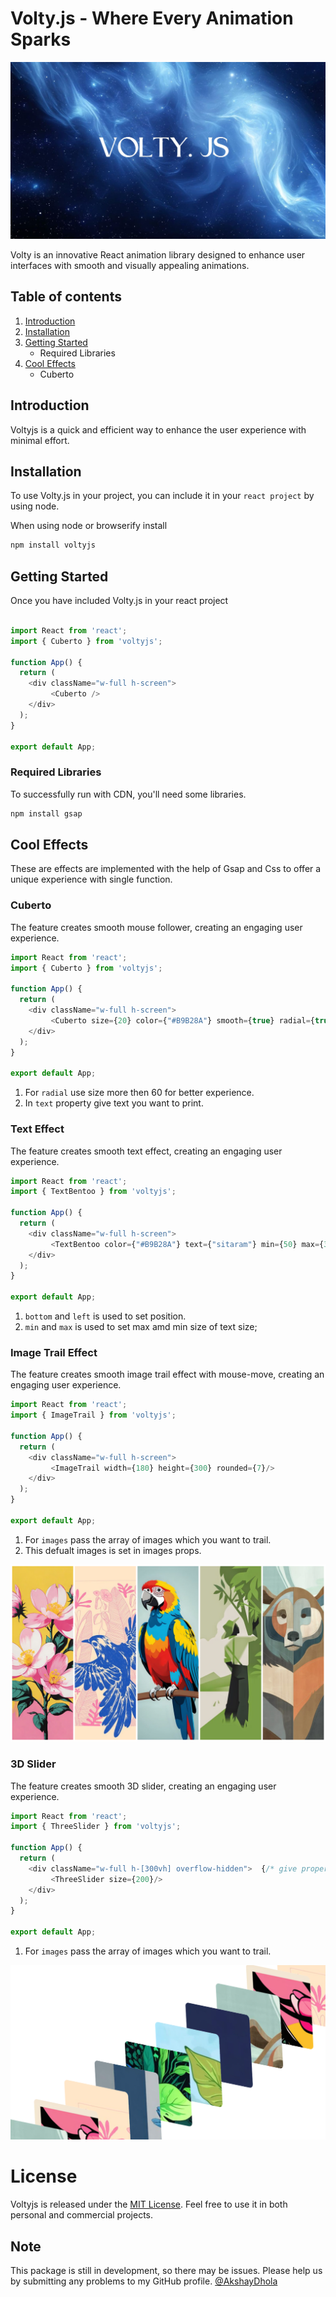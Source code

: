 # Volty.js - Where Every Animation Sparks

![Volty.js](media/voltyjs.jpg)

Volty is an innovative React animation library designed to enhance user interfaces with smooth and visually appealing animations.

## Table of contents
1. [Introduction](#introduction)
2. [Installation](#installation)
3. [Getting Started](#getting-started)
   - Required Libraries
4. [Cool Effects](#cool-effects)
   - Cuberto

## Introduction

Voltyjs is a quick and efficient way to enhance the user experience with minimal effort.

## Installation

To use Volty.js in your project, you can include it in your `react project` by using node.

When using node or browserify install

```bash
npm install voltyjs
```

## Getting Started

Once you have included Volty.js in your react project

```javascript

import React from 'react';
import { Cuberto } from 'voltyjs';

function App() {
  return (
    <div className="w-full h-screen">
         <Cuberto />
    </div>
  );
}

export default App;

```

### Required Libraries

To successfully run with CDN, you'll need some libraries.

```bash
npm install gsap
```

## Cool Effects

These are effects are implemented with the help of Gsap and Css to offer a unique experience with single function.

### Cuberto

The feature creates smooth mouse follower, creating an engaging user experience.

```javascript
import React from 'react';
import { Cuberto } from 'voltyjs';

function App() {
  return (
    <div className="w-full h-screen">
         <Cuberto size={20} color={"#B9B28A"} smooth={true} radial={true} text={"sitaram"} />
    </div>
  );
}

export default App;
```

1. For `radial` use size more then 60 for better experience.
2. In `text` property give text you want to print.

### Text Effect

The feature creates smooth text effect, creating an engaging user experience.

```javascript
import React from 'react';
import { TextBentoo } from 'voltyjs';

function App() {
  return (
    <div className="w-full h-screen">
         <TextBentoo color={"#B9B28A"} text={"sitaram"} min={50} max={300} bottom={20} left={20} />
    </div>
  );
}

export default App;
```

1. `bottom` and `left` is used to set position.
2. `min` and `max` is used to set max amd min size of text size;

### Image Trail Effect

The feature creates smooth image trail effect with mouse-move, creating an engaging user experience.

```javascript
import React from 'react';
import { ImageTrail } from 'voltyjs';

function App() {
  return (
    <div className="w-full h-screen">
         <ImageTrail width={180} height={300} rounded={7}/>
    </div>
  );
}

export default App;
```

1. For `images` pass the array of images which you want to trail.
2. This defualt images is set in images props.


![images](media/image_trail.png)


### 3D Slider

The feature creates smooth 3D slider, creating an engaging user experience.

```javascript
import React from 'react';
import { ThreeSlider } from 'voltyjs';

function App() {
  return (
    <div className="w-full h-[300vh] overflow-hidden">  {/* give proper height, how much you want to scoll? */}
         <ThreeSlider size={200}/>
    </div>
  );
}

export default App;
```

1. For `images` pass the array of images which you want to trail.


![images](media/three.png)


# License

Voltyjs is released under the [MIT License](license.md). Feel free to use it in both personal and commercial projects.

## Note

This package is still in development, so there may be issues. Please help us by submitting any problems to my GitHub profile.
[@AkshayDhola](https://github.com/AkshayDhola)
